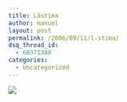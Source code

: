 ```yaml
---
title: Lástima
author: manuel
layout: post
permalink: /2006/09/11/l-stima/
dsq_thread_id:
  - 68371388
categories:
  - Uncategorized
---
```

![][1]

 [1]: http://blog.jazzido.com/assets/2006/9/12/dilbert.gif